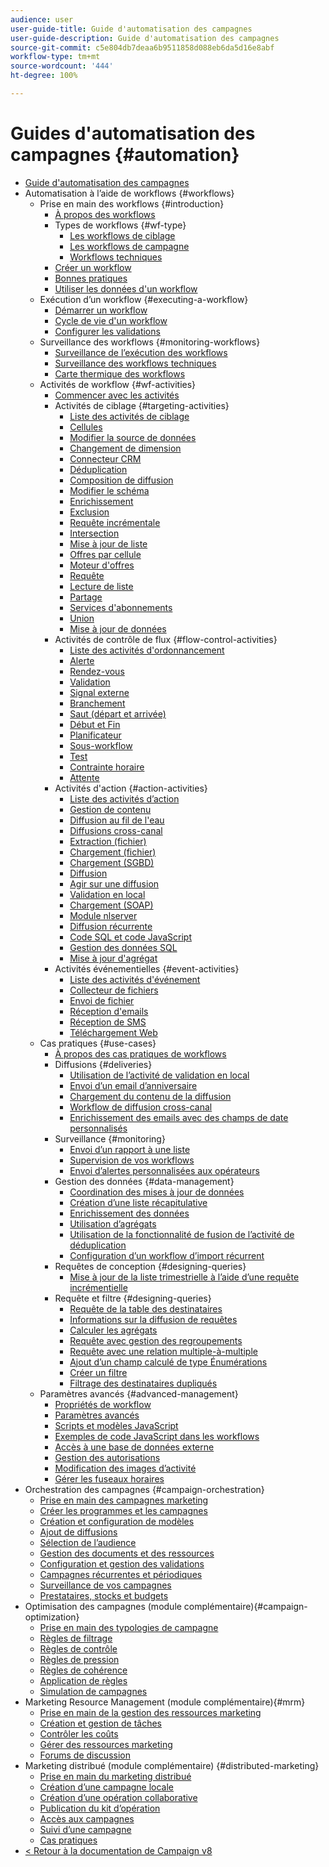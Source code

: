 ```yaml
---
audience: user
user-guide-title: Guide d'automatisation des campagnes
user-guide-description: Guide d'automatisation des campagnes
source-git-commit: c5e804db7deaa6b9511858d088eb6da5d16e8abf
workflow-type: tm+mt
source-wordcount: '444'
ht-degree: 100%

---
```



# Guides d&#39;automatisation des campagnes {#automation}

+ [Guide d&#39;automatisation des campagnes](home.md)
+ Automatisation à l’aide de workflows {#workflows}
   + Prise en main des workflows {#introduction}
      + [À propos des workflows](workflow/about-workflows.md)
      + Types de workflows {#wf-type}
         + [Les workflows de ciblage](workflow/targeting-workflows.md)
         + [Les workflows de campagne](workflow/campaign-workflows.md)
         + [Workflows techniques](workflow/technical-workflows.md)
      + [Créer un workflow](workflow/build-a-workflow.md)
      + [Bonnes pratiques](workflow/workflow-best-practices.md)
      + [Utiliser les données d&#39;un workflow](workflow/use-workflow-data.md)
   + Exécution d’un workflow {#executing-a-workflow}
      + [Démarrer un workflow](workflow/start-a-workflow.md)
      + [Cycle de vie d&#39;un workflow](workflow/workflow-life-cycle.md)
      + [Configurer les validations](workflow/define-approvals.md)
   + Surveillance des workflows {#monitoring-workflows}
      + [Surveillance de l’exécution des workflows](workflow/monitor-workflow-execution.md)
      + [Surveillance des workflows techniques](workflow/monitor-technical-workflows.md)
      + [Carte thermique des workflows](workflow/heatmap.md)
   + Activités de workflow {#wf-activities}
      + [Commencer avec les activités](workflow/activities.md)
      + Activités de ciblage {#targeting-activities}
         + [Liste des activités de ciblage](workflow/targeting-activities.md)
         + [Cellules](workflow/cells.md)
         + [Modifier la source de données](workflow/change-data-source.md)
         + [Changement de dimension](workflow/change-dimension.md)
         + [Connecteur CRM](workflow/crm-connector.md)
         + [Déduplication](workflow/deduplication.md)
         + [Composition de diffusion](workflow/delivery-outline.md)
         + [Modifier le schéma](workflow/edit-schema.md)
         + [Enrichissement](workflow/enrichment.md)
         + [Exclusion](workflow/exclusion.md)
         + [Requête incrémentale](workflow/incremental-query.md)
         + [Intersection](workflow/intersection.md)
         + [Mise à jour de liste](workflow/list-update.md)
         + [Offres par cellule](workflow/offers-by-cell.md)
         + [Moteur d&#39;offres](workflow/offer-engine.md)
         + [Requête](workflow/query.md)
         + [Lecture de liste](workflow/read-list.md)
         + [Partage](workflow/split.md)
         + [Services d&#39;abonnements](workflow/subscription-services.md)
         + [Union](workflow/union.md)
         + [Mise à jour de données](workflow/update-data.md)
      + Activités de contrôle de flux {#flow-control-activities}
         + [Liste des activités d&#39;ordonnancement](workflow/flow-control-activities.md)
         + [Alerte](workflow/alert.md)
         + [Rendez-vous](workflow/and-join.md)
         + [Validation](workflow/approval.md)
         + [Signal externe](workflow/external-signal.md)
         + [Branchement](workflow/fork.md)
         + [Saut (départ et arrivée)](workflow/jump-start-point-and-end-point.md)
         + [Début et Fin](workflow/start-and-end.md)
         + [Planificateur](workflow/scheduler.md)
         + [Sous-workflow](workflow/sub-workflow.md)
         + [Test](workflow/test.md)
         + [Contrainte horaire](workflow/time-constraint.md)
         + [Attente](workflow/wait.md)
      + Activités d&#39;action {#action-activities}
         + [Liste des activités d’action](workflow/action-activities.md)
         + [Gestion de contenu](workflow/content-management.md)
         + [Diffusion au fil de l&#39;eau](workflow/continuous-delivery.md)
         + [Diffusions cross-canal](workflow/cross-channel-deliveries.md)
         + [Extraction (fichier)](workflow/extraction-file.md)
         + [Chargement (fichier)](workflow/data-loading-file.md)
         + [Chargement (SGBD)](workflow/data-loading-rdbms.md)
         + [Diffusion](workflow/delivery.md)
         + [Agir sur une diffusion](workflow/delivery-control.md)
         + [Validation en local](workflow/local-approval.md)
         + [Chargement (SOAP)](workflow/loading-soap.md)
         + [Module nlserver](workflow/nlserver-module.md)
         + [Diffusion récurrente](workflow/recurring-delivery.md)
         + [Code SQL et code JavaScript](workflow/sql-code-and-javascript-code.md)
         + [Gestion des données SQL](workflow/sql-data-management.md)
         + [Mise à jour d&#39;agrégat](workflow/update-aggregate.md)
      + Activités événementielles {#event-activities}
         + [Liste des activités d&#39;événement](workflow/event-activities.md)
         + [Collecteur de fichiers](workflow/file-collector.md)
         + [Envoi de fichier](workflow/file-transfer.md)
         + [Réception d&#39;emails](workflow/inbound-emails.md)
         + [Réception de SMS](workflow/inbound-sms.md)
         + [Téléchargement Web](workflow/web-download.md)
   + Cas pratiques {#use-cases}
      + [À propos des cas pratiques de workflows](workflow/workflow-use-cases.md)
      + Diffusions {#deliveries}
         + [Utilisation de l’activité de validation en local](workflow/local-approval-activity.md)
         + [Envoi d’un email d’anniversaire](workflow/send-a-birthday-email.md)
         + [Chargement du contenu de la diffusion](workflow/load-delivery-content.md)
         + [Workflow de diffusion cross-canal](workflow/cross-channel-delivery-workflow.md)
         + [Enrichissement des emails avec des champs de date personnalisés](workflow/email-enrichment-with-custom-date-fields.md)
      + Surveillance {#monitoring}
         + [Envoi d’un rapport à une liste](workflow/send-a-report-to-a-list.md)
         + [Supervision de vos workflows](workflow/workflow-supervision.md)
         + [Envoi d’alertes personnalisées aux opérateurs](workflow/send-alerts-to-operators.md)
      + Gestion des données {#data-management}
         + [Coordination des mises à jour de données](workflow/coordinate-data-updates.md)
         + [Création d’une liste récapitulative](workflow/create-a-summary-list.md)
         + [Enrichissement des données](workflow/enrich-data.md)
         + [Utilisation d’agrégats](workflow/using-aggregates.md)
         + [Utilisation de la fonctionnalité de fusion de l’activité de déduplication](workflow/deduplication-merge.md)
         + [Configuration d’un workflow d’import récurrent](workflow/recurring-import-workflow.md)
      + Requêtes de conception {#designing-queries}
         + [Mise à jour de la liste trimestrielle à l’aide d’une requête incrémentielle](workflow/quarterly-list-update.md)
      + Requête et filtre {#designing-queries}
         + [Requête de la table des destinataires](workflow/querying-recipient-table.md)
         + [Informations sur la diffusion de requêtes](workflow/query-delivery-info.md)
         + [Calculer les agrégats](workflow/compute-aggregates.md)
         + [Requête avec gestion des regroupements](workflow/query-grouping-management.md)
         + [Requête avec une relation multiple-à-multiple](workflow/query-many-to-many-relationship.md)
         + [Ajout d’un champ calculé de type Énumérations](workflow/adding-enumeration-type-calculated-field.md)
         + [Créer un filtre](workflow/create-a-filter.md)
         + [Filtrage des destinataires dupliqués](workflow/filter-duplicated-recipients.md)
   + Paramètres avancés {#advanced-management}
      + [Propriétés de workflow](workflow/workflow-properties.md)
      + [Paramètres avancés](workflow/advanced-parameters.md)
      + [Scripts et modèles JavaScript](workflow/javascript-scripts-and-templates.md)
      + [Exemples de code JavaScript dans les workflows](workflow/javascript-in-workflows.md)
      + [Accès à une base de données externe](workflow/accessing-an-external-database-fda.md)
      + [Gestion des autorisations](workflow/managing-rights.md)
      + [Modification des images d’activité](workflow/change-activity-images.md)
      + [Gérer les fuseaux horaires](workflow/managing-time-zones.md)
+ Orchestration des campagnes {#campaign-orchestration}
   + [Prise en main des campagnes marketing](campaigns/set-up-campaigns.md)
   + [Créer les programmes et les campagnes](campaigns/marketing-campaign-create.md)
   + [Création et configuration de modèles](campaigns/marketing-campaign-templates.md)
   + [Ajout de diffusions](campaigns/marketing-campaign-deliveries.md)
   + [Sélection de l’audience](campaigns/marketing-campaign-target.md)
   + [Gestion des documents et des ressources](campaigns/marketing-campaign-assets.md)
   + [Configuration et gestion des validations](campaigns/marketing-campaign-approval.md)
   + [Campagnes récurrentes et périodiques](campaigns/recurring-periodic-campaigns.md)
   + [Surveillance de vos campagnes](campaigns/marketing-campaign-monitoring.md)
   + [Prestataires, stocks et budgets](campaigns/providers-stocks-and-budgets.md)
+ Optimisation des campagnes (module complémentaire){#campaign-optimization}
   + [Prise en main des typologies de campagne](campaign-opt/campaign-typologies.md)
   + [Règles de filtrage](campaign-opt/filtering-rules.md)
   + [Règles de contrôle](campaign-opt/control-rules.md)
   + [Règles de pression](campaign-opt/pressure-rules.md)
   + [Règles de cohérence](campaign-opt/consistency-rules.md)
   + [Application de règles](campaign-opt/apply-rules.md)
   + [Simulation de campagnes](campaign-opt/campaign-simulations.md)
+ Marketing Resource Management (module complémentaire){#mrm}
   + [Prise en main de la gestion des ressources marketing](mrm/about-marketing-resource-management.md)
   + [Création et gestion de tâches](mrm/creating-and-managing-tasks.md)
   + [Contrôler les coûts](mrm/controlling-costs.md)
   + [Gérer des ressources marketing](mrm/managing-marketing-resources.md)
   + [Forums de discussion](mrm/discussion-forums.md)
+ Marketing distribué (module complémentaire) {#distributed-marketing}
   + [Prise en main du marketing distribué](distributed-marketing/about-distributed-marketing.md)
   + [Création d’une campagne locale](distributed-marketing/creating-a-local-campaign.md)
   + [Création d’une opération collaborative](distributed-marketing/creating-a-collaborative-campaign.md)
   + [Publication du kit d’opération](distributed-marketing/publishing-the-campaign-package.md)
   + [Accès aux campagnes](distributed-marketing/accessing-campaigns.md)
   + [Suivi d’une campagne](distributed-marketing/tracking-a-campaign.md)
   + [Cas pratiques](distributed-marketing/examples.md)
+ [&lt; Retour à la documentation de Campaign v8](https://experienceleague.adobe.com/fr/docs/campaign/campaign-v8/campaign-home)
